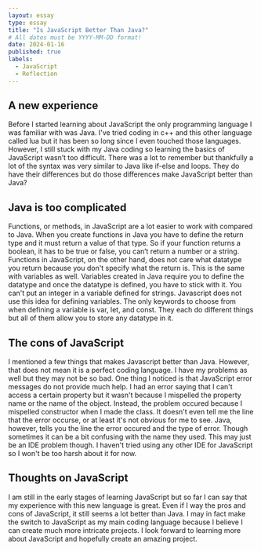 ```yaml
---
layout: essay
type: essay
title: "Is JavaScript Better Than Java?"
# All dates must be YYYY-MM-DD format!
date: 2024-01-16
published: true
labels:
  - JavaScript
  - Reflection
---
```

## A new experience

Before I started learning about JavaScript the only programming language I was familiar with was Java. I've tried coding in c++ and this other language called lua but it has been so long since I even touched those languages. However, I still stuck with my Java coding so learning the basics of JavaScript wasn’t too difficult. There was a lot to remember but thankfully a lot of the syntax was very similar to Java like if-else and loops. They do have their differences but do those differences make JavaScript better than Java?

## Java is too complicated

Functions, or methods, in JavaScript are a lot easier to work with compared to Java. When you create functions in Java you have to define the return type and it must return a value of that type. So if your function returns a boolean, it has to be true or false, you can’t return a number or a string. Functions in JavaScript, on the other hand, does not care what datatype you return because you don't specify what the return is. This is the same with variables as well. Variables created in Java require you to define the datatype and once the datatype is defined, you have to stick with it. You can't put an integer in a variable defined for strings. Javascript does not use this idea for defining variables. The only keywords to choose from when defining a variable is var, let, and const. They each do different things but all of them allow you to store any datatype in it.

## The cons of JavaScript

I mentioned a few things that makes Javascript better than Java. However, that does not mean it is a perfect coding language. I have my problems as well but they may not be so bad. One thing I noticed is that JavaScript error messages do not provide much help. I had an error saying that I can't access a certain property but it wasn't because I mispelled the property name or the name of the object. Instead, the problem occured because I mispelled constructor when I made the class. It doesn't even tell me the line that the error occurse, or at least it's not obvious for me to see. Java, however, tells you the line the error occured and the type of error. Though sometimes it can be a bit confusing with the name they used. This may just be an IDE problem though. I haven't tried using any other IDE for JavaScript so I won't be too harsh about it for now.

## Thoughts on JavaScript

I am still in the early stages of learning JavaScript but so far I can say that my experience with this new language is great. Even if I way the pros and cons of JavaScript, it still seems a lot better than Java. I may in fact make the switch to JavaScript as my main coding language because I believe I can create much more intricate projects. I look forward to learning more about JavaScript and hopefully create an amazing project.
